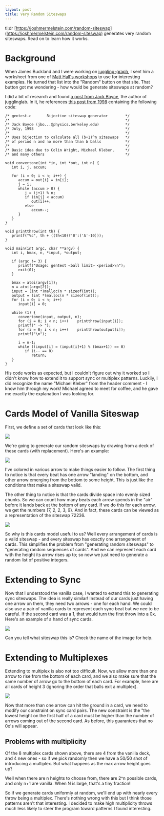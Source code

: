 ```yaml
---
layout: post
title: Very Random Siteswaps
---
```


tl;dr [https://joshmermelstein.com/random-siteswap](https://joshmermelstein.com/random-siteswap)
generates very random siteswaps. Read on to learn how it works.

Background
==========

When James Buckland and I were working on
[juggling-graph](https://jbuckland.com/juggling-graph/), I sent him a worksheet
from one of [Matt Hall's workshops](http://jugglesensei.net/workshops.html) to
use for interesting examples. He turned that list into the "Random" button on
that site. That button got me wondering - how would be generate siteswaps at
random?

I did a bit of research and found 
[a post from Jack Boyce](https://groups.google.com/forum/#!topic/rec.juggling/IVuHX_bDsNY),
 the author of jugglinglab. In it, he references 
[this post from 1998](https://groups.google.com/forum/#!msg/rec.juggling/KdkPFy8qDP0/fFYbpL4XxWsJ)
containing the following code:

```
/* gentest.c       Bijective siteswap generator        */
/*                                                     */
/* Jack Boyce (jbo...@physics.berkeley.edu)            */
/* July, 1998                                          */
/*                                                     */
/* Uses bijection to calculate all (b+1)^n siteswaps   */
/* of period n and no more than than b balls           */
/*                                                     */
/* Basic idea due to Colin Wright, Michael Kleber,     */
/* and many others                                     */

void convertone(int *in, int *out, int n) {
   int i, j, accum;
     
   for (i = 0; i < n; i++) {
      accum = out[i] = in[i];
      j = i;
      while (accum > 0) {
         j = (j+1) % n;
         if (in[j] < accum)
            out[i]++;
         else
            accum--;
      }
   }
}

void printthrow(int th) {
   printf("%c", th + ((th<10)?'0':('A'-10)));
}

void main(int argc, char **argv) {
   int i, bmax, n, *input, *output;

   if (argc != 3) {
      printf("Usage: gentest <ball limit> <period>\n");
      exit(0);
   }

   bmax = atoi(argv[1]);
   n = atoi(argv[2]);
   input = (int *)malloc(n * sizeof(int));
   output = (int *)malloc(n * sizeof(int));
   for (i = 0; i < n; i++)
      input[i] = 0;

   while (1) {
      convertone(input, output, n);
      for (i = 0; i < n; i++)    printthrow(input[i]);
      printf(" -> ");
      for (i = 0; i < n; i++)    printthrow(output[i]);
      printf("\n");

      i = n-1;
      while ((input[i] = (input[i]+1) % (bmax+1)) == 0)
         if (i-- == 0)
            return;
   }
}
```

His code works as expected, but I couldn't figure out why it worked so I didn't
know how to extend it to support sync or multiplex patterns. Luckily, I did
recognize the name "Michael Kleber" from the header comment - I know him through
my work! Michael agreed to meet for coffee, and he gave me exactly the
explanation I was looking for.

Cards Model of Vanilla Siteswap
===============================

First, we define a set of cards that look like this:

<img src="/images/random-siteswap/example-cards.png" style="max-height: 400px">

We're going to generate our random siteswaps by drawing from a deck of these
cards (with replacement). Here's an example:

<img src="/images/random-siteswap/ex1.png" style="max-height: 400px">

I've colored in various arrow to make things easier to follow. The first thing
to notice is that every beat has one arrow "landing" on the bottom, and other
arrow emerging from the bottom to some height. This is just like the conditions
that make a siteswap valid.

The other thing to notice is that the cards divide space into evenly sized
chunks. So we can count how many beats each arrow spends in the "air" before it
lands back at the bottom of any card. If we do this for each arrow, we get the
numbers {7, 2, 2, 3, 6}. And in fact, these cards can be viewed as a
representation of the siteswap 72236.

<img src="/images/random-siteswap/72236.png" style="max-height: 400px">

So why is this cards model useful to us? Well every arrangement of cards is a
valid siteswap - and every siteswap has exactly one arrangement of cards. This
simplifies the problem from "generating random siteswaps" to "generating random
sequences of cards". And we can represent each card with the height its arrow
rises up to; so now we just need to generate a random list of positive integers.

Extending to Sync
=================

Now that I understood the vanilla case, I wanted to extend this to generating
sync siteswaps. The idea is really similar! Instead of our cards just having one
arrow on them, they need two arrows - one for each hand. We could also use a
pair of vanilla cards to represent each sync beat but we nee to be careful. If
the second card was a 1, that would turn the first throw into a 0x. Here's an
example of a hand of sync cards.

<img src="/images/random-siteswap/2x8x6x4x.png" style="max-height: 400px">

Can you tell what siteswap this is? Check the name of the image for help.

Extending to Multiplexes
========================

Extending to multiplex is also not too difficult. Now, we allow more than one
arrow to rise from the bottom of each card, and we also make sure that the same
number of arrow go to the bottom of each card. For example, here are all cards
of height 3 (ignoring the order that balls exit a multiplex).

<img src="/images/random-siteswap/3_height.png" style="max-height: 400px">

Now that more than one arrow can hit the ground in a card, we need to modify our
constraint on sync card pairs. The new constraint is the "the lowest height on
the first half of a card must be higher than the number of arrows coming out of
the second card. As before, this guarantees that no 0x's will appear.

## Problems with multiplicity

Of the 8 multiplex cards shown above, there are 4 from the vanilla deck, and 4
new ones - so if we pick randomly then we have a 50/50 shot of introducing a
multiplex. But what happens as the max arrow height goes up?

Well when there are n heights to choose from, there are 2^n possible cards, and
only n+1 are vanilla. When N is large, that's a tiny fraction!

So if we generate cards uniformly at random, we'll end up with nearly every
throw being a multiplex. There's nothing wrong with this but I think those
patterns aren't that interesting. I decided to make high multiplicity throws
much less likely to steer the program toward patterns I found interesting.
